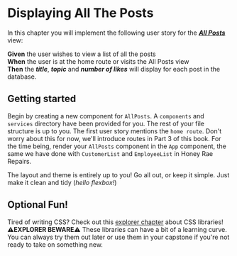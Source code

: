 # Displaying All The Posts
In this chapter you will implement the following user story for the ***[All Posts](./LEARN_WIREFRAME.md#-homeall-posts)*** view:

**Given** the user wishes to view a list of all the posts<br>
**When** the user is at the home route or visits the All Posts view<br>
**Then** the ***title***, ***topic*** and ***number of likes*** will display for each post in the database. 

## Getting started

Begin by creating a new component for `AllPosts`. A `components` and `services` directory have been provided for you. The rest of your file structure is up to you. The first user story mentions the `home route`. Don't worry about this for now, we'll introduce routes in Part 3 of this book. For the time being, render your `AllPosts` component in the `App` component, the same we have done with `CustomerList` and `EmployeeList` in Honey Rae Repairs. 


The layout and theme is entirely up to you! Go all out, or keep it simple. Just make it clean and tidy (_hello flexbox!_)

## Optional Fun!
Tired of writing CSS? Check out this [explorer chapter](./EXPLORE_CSS.md) about CSS libraries! ⚠️**EXPLORER BEWARE**⚠️ These libraries can have a bit of a learning curve. You can always try them out later or use them in your capstone if you're not ready to take on something new. 
